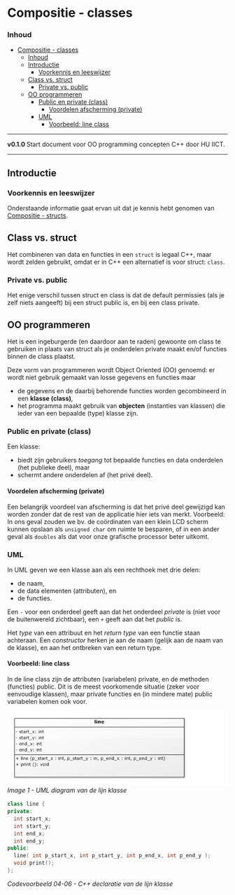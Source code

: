 # Compositie - classes [](title-id)

### Inhoud[](toc-id)
- [Compositie - classes ](#compositie---classes-)
    - [Inhoud](#inhoud)
  - [Introductie](#introductie)
    - [Voorkennis en leeswijzer](#voorkennis-en-leeswijzer)
  - [Class vs. struct](#class-vs-struct)
    - [Private vs. public](#private-vs-public)
  - [OO programmeren](#oo-programmeren)
    - [Public en private (class)](#public-en-private-class)
      - [Voordelen afscherming (private)](#voordelen-afscherming-private)
    - [UML](#uml)
      - [Voorbeeld: line class](#voorbeeld-line-class)


---

**v0.1.0 [](version-id)** Start document voor OO programming concepten C++ door HU IICT[](author-id).

---

## Introductie

### Voorkennis en leeswijzer
Onderstaande informatie gaat ervan uit dat je kennis hebt genomen van [Compositie - structs](../structs/README.md).

## Class vs. struct
Het combineren van data en functies in een `struct` is legaal C++, maar wordt zelden gebruikt, omdat er in C++ een alternatief is voor struct: `class`. 

### Private vs. public
Het enige verschil tussen struct en class is dat de default permissies (als je zelf niets aangeeft) bij een struct public is, en bij een class private. 

## OO programmeren
Het is een ingeburgerde (en daardoor aan te raden) gewoonte om class te gebruiken in plaats van struct als je onderdelen private maakt en/of functies binnen de class plaatst.

Deze vorm van programmeren wordt Object Oriented (OO) genoemd: er wordt niet gebruik gemaakt van losse gegevens en functies maar
- de gegevens en de daarbij behorende functies worden gecombineerd in een **klasse (class)**, 
- het programma maakt gebruik van **objecten** (instanties van klassen) die ieder van een bepaalde (type) klasse zijn. 

### Public en private (class)
Een klasse: 
- biedt zijn gebruikers *toegang* tot bepaalde functies en data onderdelen (het publieke deel), maar 
- schermt andere onderdelen af (het privé deel). 

#### Voordelen afscherming (private)
Een belangrijk voordeel van afscherming is dat het privé deel gewijzigd kan worden zonder dat de rest van de applicatie hier iets van merkt. 
Voorbeeld:
In ons geval zouden we bv. de coördinaten van een klein LCD scherm kunnen opslaan als `unsigned char` om ruimte te besparen, of in een ander geval als `doubles` als dat voor onze grafische processor beter uitkomt.

### UML
In UML geven we een klasse aan als een rechthoek met drie delen: 
- de naam, 
- de data elementen (attributen), en 
- de functies. 
  
Een `-` voor een onderdeel geeft aan dat het onderdeel *private* is (niet voor de buitenwereld zichtbaar), een `+` geeft aan dat het *public* is. 

Het *type* van een attribuut en het *return type* van een functie staan achteraan. 
Een *constructor* herken je aan de naam (gelijk aan de naam van de klasse), en aan het ontbreken van een return type.

#### Voorbeeld: line class
In de line class zijn de attributen (variabelen) private, en de methoden (functies) public. Dit is de meest voorkomende situatie (zeker voor eenvoudige klassen), maar private functies en (in mindere mate) public variabelen komen ook voor.

![UML diagram van de lijn klasse](image.png)
*Image 1 - UML diagram van de lijn klasse*

```c++
class line {
private:
  int start_x;
  int start_y;
  int end_x;
  int end_y;
public:
  line( int p_start_x, int p_start_y, int p_end_x, int p_end_y );
  void print();
};
```
*Codevoorbeeld 04-06 - C++ declaratie van de lijn klasse*
